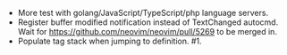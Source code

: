 - More test with golang/JavaScript/TypeScript/php language servers.
- Register buffer modified notification instead of TextChanged autocmd. Wait
  for https://github.com/neovim/neovim/pull/5269 to be merged in.
- Populate tag stack when jumping to definition. #1.
